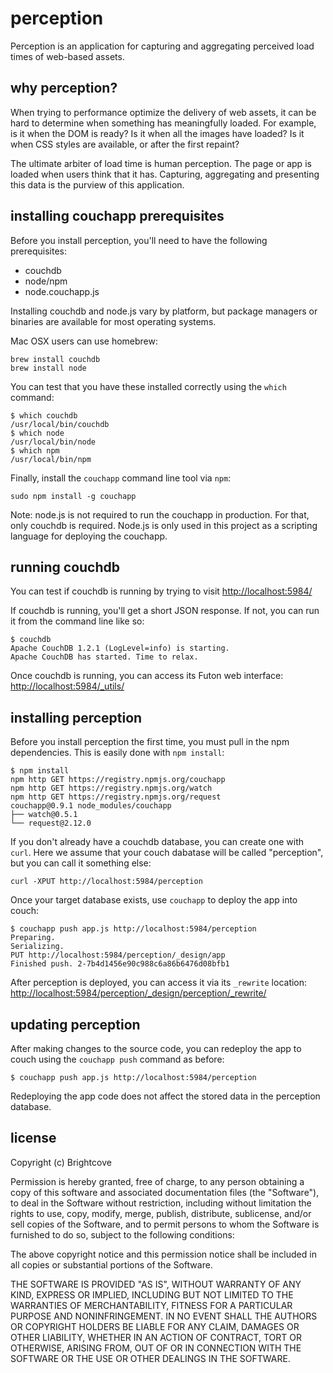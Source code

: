 
# perception

Perception is an application for capturing and aggregating perceived load times of web-based assets.

## why perception?

When trying to performance optimize the delivery of web assets, it can be hard to determine when something has meaningfully loaded.
For example, is it when the DOM is ready?
Is it when all the images have loaded?
Is it when CSS styles are available, or after the first repaint?

The ultimate arbiter of load time is human perception.
The page or app is loaded when users think that it has.
Capturing, aggregating and presenting this data is the purview of this application.

## installing couchapp prerequisites

Before you install perception, you'll need to have the following prerequisites:

* couchdb
* node/npm
* node.couchapp.js

Installing couchdb and node.js vary by platform, but package managers or binaries are available for most operating systems.

Mac OSX users can use homebrew:

```
brew install couchdb
brew install node
```

You can test that you have these installed correctly using the `which` command:

```
$ which couchdb
/usr/local/bin/couchdb
$ which node
/usr/local/bin/node
$ which npm
/usr/local/bin/npm
```

Finally, install the `couchapp` command line tool via `npm`:

```
sudo npm install -g couchapp
```

Note: node.js is not required to run the couchapp in production.
For that, only couchdb is required.
Node.js is only used in this project as a scripting language for deploying the couchapp.

## running couchdb

You can test if couchdb is running by trying to visit [http://localhost:5984/](http://localhost:5984/)

If couchdb is running, you'll get a short JSON response.
If not, you can run it from the command line like so:

```
$ couchdb
Apache CouchDB 1.2.1 (LogLevel=info) is starting.
Apache CouchDB has started. Time to relax.
```

Once couchdb is running, you can access its Futon web interface: [http://localhost:5984/_utils/](http://localhost:5984/_utils/)

## installing perception

Before you install perception the first time, you must pull in the npm dependencies.
This is easily done with `npm install`:

```
$ npm install
npm http GET https://registry.npmjs.org/couchapp
npm http GET https://registry.npmjs.org/watch
npm http GET https://registry.npmjs.org/request
couchapp@0.9.1 node_modules/couchapp
├── watch@0.5.1
└── request@2.12.0
```

If you don't already have a couchdb database, you can create one with `curl`.
Here we assume that your couch dabatase will be called "perception", but you can call it something else:

```
curl -XPUT http://localhost:5984/perception
```

Once your target database exists, use `couchapp` to deploy the app into couch:

```
$ couchapp push app.js http://localhost:5984/perception
Preparing.
Serializing.
PUT http://localhost:5984/perception/_design/app
Finished push. 2-7b4d1456e90c988c6a86b6476d08bfb1
```

After perception is deployed, you can access it via its `_rewrite` location: [http://localhost:5984/perception/_design/perception/_rewrite/](http://localhost:5984/perception/_design/perception/_rewrite/)

## updating perception

After making changes to the source code, you can redeploy the app to couch using the `couchapp push` command as before:

```
$ couchapp push app.js http://localhost:5984/perception
```

Redeploying the app code does not affect the stored data in the perception database.

## license

Copyright (c) Brightcove

Permission is hereby granted, free of charge, to any person obtaining a copy of this software and associated documentation files (the "Software"), to deal in the Software without restriction, including without limitation the rights to use, copy, modify, merge, publish, distribute, sublicense, and/or sell copies of the Software, and to permit persons to whom the Software is furnished to do so, subject to the following conditions:

The above copyright notice and this permission notice shall be included in all copies or substantial portions of the Software.

THE SOFTWARE IS PROVIDED "AS IS", WITHOUT WARRANTY OF ANY KIND, EXPRESS OR IMPLIED, INCLUDING BUT NOT LIMITED TO THE WARRANTIES OF MERCHANTABILITY, FITNESS FOR A PARTICULAR PURPOSE AND NONINFRINGEMENT. IN NO EVENT SHALL THE AUTHORS OR COPYRIGHT HOLDERS BE LIABLE FOR ANY CLAIM, DAMAGES OR OTHER LIABILITY, WHETHER IN AN ACTION OF CONTRACT, TORT OR OTHERWISE, ARISING FROM, OUT OF OR IN CONNECTION WITH THE SOFTWARE OR THE USE OR OTHER DEALINGS IN THE SOFTWARE.
